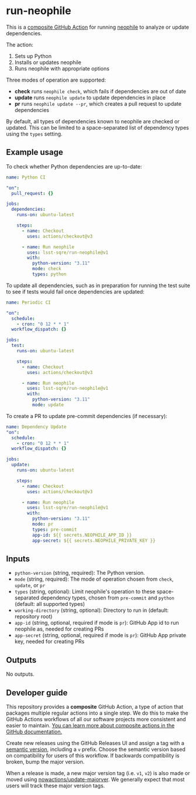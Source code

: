 # run-neophile

This is a [composite GitHub Action](https://docs.github.com/en/actions/creating-actions/creating-a-composite-action) for running [neophile](https://neophile.lsst.io/) to analyze or update dependencies.

The action:

1. Sets up Python
2. Installs or updates neophile
3. Runs neophile with appropriate options

Three modes of operation are supported:

- **check** runs `neophile check`, which fails if dependencies are out of date
- **update** runs `neophile update` to update dependencies in place
- **pr** runs `neophile update --pr`, which creates a pull request to update dependencies

By default, all types of dependencies known to neophile are checked or updated.
This can be limited to a space-separated list of dependency types using the `types` setting.

## Example usage

To check whether Python dependencies are up-to-date:

```yaml
name: Python CI

"on":
  pull_request: {}

jobs:
  dependencies:
    runs-on: ubuntu-latest

    steps:
      - name: Checkout
        uses: actions/checkout@v3

      - name: Run neophile
        uses: lsst-sqre/run-neophile@v1
        with:
          python-version: "3.11"
          mode: check
          types: python
```

To update all dependencies, such as in preparation for running the test suite to see if tests would fail once dependencies are updated:

```yaml
name: Periodic CI

"on":
  schedule:
    - cron: "0 12 * * 1"
  workflow_dispatch: {}

jobs:
  test:
    runs-on: ubuntu-latest

    steps:
      - name: Checkout
        uses: actions/checkout@v3

      - name: Run neophile
        uses: lsst-sqre/run-neophile@v1
        with:
          python-version: "3.11"
          mode: update
```

To create a PR to update pre-commit dependencies (if necessary):

```yaml
name: Dependency Update
"on":
  schedule:
    - cron: "0 12 * * 1"
  workflow_dispatch: {}

jobs:
  update:
    runs-on: ubuntu-latest

    steps:
      - name: Checkout
        uses: actions/checkout@v3

      - name: Run neophile
        uses: lsst-sqre/run-neophile@v1
        with:
          python-version: "3.11"
          mode: pr
          types: pre-commit
          app-id: ${{ secrets.NEOPHILE_APP_ID }}
          app-secret: ${{ secrets.NEOPHILE_PRIVATE_KEY }}
```

## Inputs

- `python-version` (string, required): The Python version.
- `mode` (string, required): The mode of operation chosen from `check`, `update`, or `pr`
- `types` (string, optional): Limit neophile's operation to these space-separated dependency types, chosen from `pre-commit` and `python` (default: all supported types)
- `working-directory` (string, optional): Directory to run in (default: repository root)
- `app-id` (string, optional, required if mode is `pr`): GitHub App id to run neophile as, needed for creating PRs
- `app-secret` (string, optional, required if mode is `pr`): GitHub App private key, needed for creating PRs

## Outputs

No outputs.

## Developer guide

This repository provides a **composite** GitHub Action, a type of action that packages multiple regular actions into a single step.
We do this to make the GitHub Actions workflows of all our software projects more consistent and easier to maintain.
[You can learn more about composite actions in the GitHub documentation.](https://docs.github.com/en/actions/creating-actions/creating-a-composite-action)

Create new releases using the GitHub Releases UI and assign a tag with a [semantic version](https://semver.org), including a `v` prefix.
Choose the semantic version based on compatibility for users of this workflow.
If backwards compatibility is broken, bump the major version.

When a release is made, a new major version tag (i.e. `v1`, `v2`) is also made or moved using [nowactions/update-majorver](https://github.com/marketplace/actions/update-major-version).
We generally expect that most users will track these major version tags.

